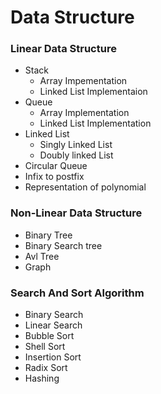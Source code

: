 # Data Structure

### Linear Data Structure
  - Stack 
      - Array Impementation
      - Linked List Implementaion
  - Queue
      - Array Implementation
      - Linked List Implementation
  - Linked List
    - Singly Linked List
    - Doubly linked List
  - Circular Queue
  - Infix to postfix
  - Representation of polynomial
 
 ### Non-Linear Data Structure
   - Binary Tree
   - Binary Search tree
   - Avl Tree
   - Graph

 ### Search And Sort Algorithm
  - Binary Search
  - Linear Search
  - Bubble Sort
  - Shell Sort
  - Insertion Sort
  - Radix Sort
  - Hashing
